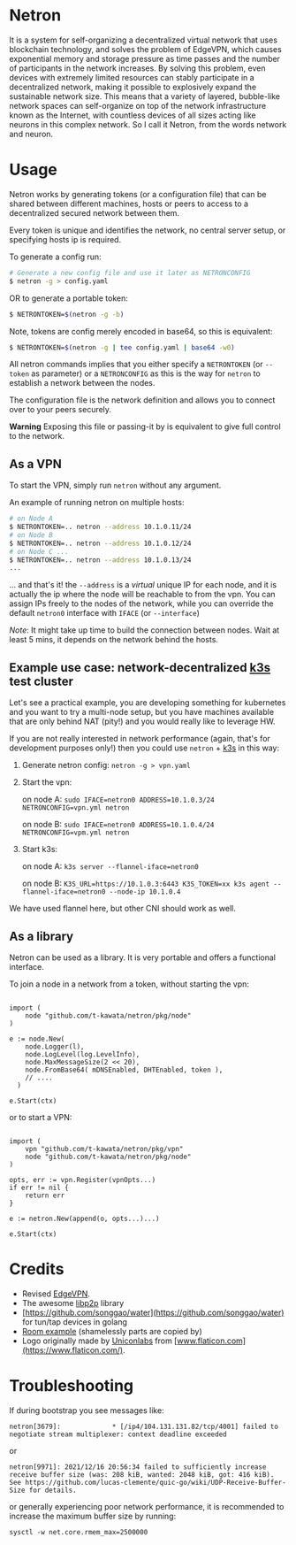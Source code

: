 # Netron
It is a system for self-organizing a decentralized virtual network that uses blockchain technology, and solves the problem of EdgeVPN, which causes exponential memory and storage pressure as time passes and the number of participants in the network increases. By solving this problem, even devices with extremely limited resources can stably participate in a decentralized network, making it possible to explosively expand the sustainable network size. This means that a variety of layered, bubble-like network spaces can self-organize on top of the network infrastructure known as the Internet, with countless devices of all sizes acting like neurons in this complex network. So I call it Netron, from the words network and neuron.

# Usage

Netron works by generating tokens (or a configuration file) that can be shared between different machines, hosts or peers to access to a decentralized secured network between them.

Every token is unique and identifies the network,  no central server setup, or specifying hosts ip is required.

To generate a config run:

```bash
# Generate a new config file and use it later as NETRONCONFIG
$ netron -g > config.yaml
```

OR to generate a portable token:

```bash
$ NETRONTOKEN=$(netron -g -b)
```

Note, tokens are config merely encoded in base64, so this is equivalent:

```bash
$ NETRONTOKEN=$(netron -g | tee config.yaml | base64 -w0)
```

All netron commands implies that you either specify a `NETRONTOKEN` (or `--token` as parameter) or a `NETRONCONFIG` as this is the way for `netron` to establish a network between the nodes.

The configuration file is the network definition and allows you to connect over to your peers securely.

**Warning** Exposing this file or passing-it by is equivalent to give full control to the network.

## As a VPN

To start the VPN, simply run `netron` without any argument.

An example of running netron on multiple hosts:

```bash
# on Node A
$ NETRONTOKEN=.. netron --address 10.1.0.11/24
# on Node B
$ NETRONTOKEN=.. netron --address 10.1.0.12/24
# on Node C ...
$ NETRONTOKEN=.. netron --address 10.1.0.13/24
...
```

... and that's it! the `--address` is a _virtual_ unique IP for each node, and it is actually the ip where the node will be reachable to from the vpn. You can assign IPs freely to the nodes of the network, while you can override the default `netron0` interface with `IFACE` (or `--interface`)

*Note*: It might take up time to build the connection between nodes. Wait at least 5 mins, it depends on the network behind the hosts.

## Example use case: network-decentralized [k3s](https://github.com/k3s-io/k3s) test cluster

Let's see a practical example, you are developing something for kubernetes and you want to try a multi-node setup, but you have machines available that are only behind NAT (pity!) and you would really like to leverage HW.

If you are not really interested in network performance (again, that's for development purposes only!) then you could use `netron` + [k3s](https://github.com/k3s-io/k3s) in this way:

1) Generate netron config: `netron -g > vpn.yaml`
2) Start the vpn:

   on node A: `sudo IFACE=netron0 ADDRESS=10.1.0.3/24 NETRONCONFIG=vpn.yml netron`

   on node B: `sudo IFACE=netron0 ADDRESS=10.1.0.4/24 NETRONCONFIG=vpm.yml netron`
3) Start k3s:

   on node A: `k3s server --flannel-iface=netron0`

   on node B: `K3S_URL=https://10.1.0.3:6443 K3S_TOKEN=xx k3s agent --flannel-iface=netron0 --node-ip 10.1.0.4`

We have used flannel here, but other CNI should work as well.


## As a library

Netron can be used as a library. It is very portable and offers a functional interface.

To join a node in a network from a token, without starting the vpn:

```golang

import (
    node "github.com/t-kawata/netron/pkg/node"
)

e := node.New(
    node.Logger(l),
    node.LogLevel(log.LevelInfo),
    node.MaxMessageSize(2 << 20),
    node.FromBase64( mDNSEnabled, DHTEnabled, token ),
    // ....
  )

e.Start(ctx)

```

or to start a VPN:

```golang

import (
    vpn "github.com/t-kawata/netron/pkg/vpn"
    node "github.com/t-kawata/netron/pkg/node"
)

opts, err := vpn.Register(vpnOpts...)
if err != nil {
	return err
}

e := netron.New(append(o, opts...)...)

e.Start(ctx)
```

# Credits

- Revised [EdgeVPN](https://github.com/mudler/edgevpn/tree/master).
- The awesome [libp2p](https://github.com/libp2p) library
- [https://github.com/songgao/water](https://github.com/songgao/water) for tun/tap devices in golang
- [Room example](https://github.com/libp2p/go-libp2p/tree/master/examples/chat-with-rendezvous) (shamelessly parts are copied by)
- Logo originally made by [Uniconlabs](https://www.flaticon.com/authors/uniconlabs) from [www.flaticon.com](https://www.flaticon.com/).

# Troubleshooting

If during bootstrap you see messages like:

```
netron[3679]:             * [/ip4/104.131.131.82/tcp/4001] failed to negotiate stream multiplexer: context deadline exceeded
```

or

```
netron[9971]: 2021/12/16 20:56:34 failed to sufficiently increase receive buffer size (was: 208 kiB, wanted: 2048 kiB, got: 416 kiB). See https://github.com/lucas-clemente/quic-go/wiki/UDP-Receive-Buffer-Size for details.
```

or generally experiencing poor network performance, it is recommended to increase the maximum buffer size by running:

```
sysctl -w net.core.rmem_max=2500000
```
